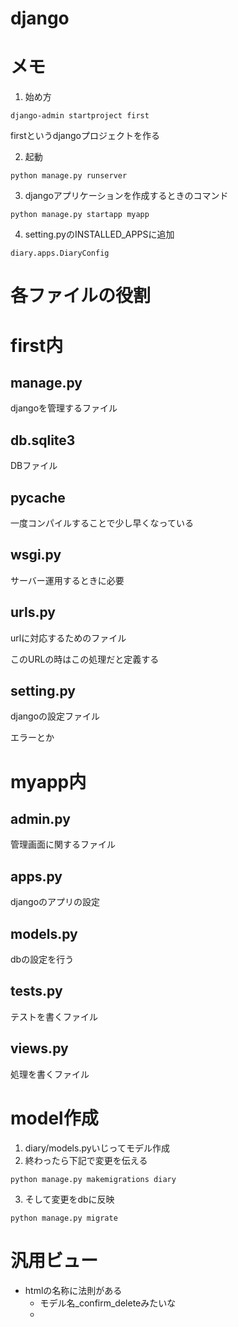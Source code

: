 # django

# メモ

1. 始め方

~~~
django-admin startproject first
~~~

firstというdjangoプロジェクトを作る



2. 起動

~~~
python manage.py runserver
~~~



3. djangoアプリケーションを作成するときのコマンド

~~~
python manage.py startapp myapp
~~~



4. setting.pyのINSTALLED_APPSに追加

~~~
diary.apps.DiaryConfig
~~~



# 各ファイルの役割

# first内

## manage.py

djangoを管理するファイル



## db.sqlite3

DBファイル



## __pycache__

一度コンパイルすることで少し早くなっている



## wsgi.py

サーバー運用するときに必要

## urls.py

urlに対応するためのファイル

このURLの時はこの処理だと定義する



## setting.py

djangoの設定ファイル

エラーとか



# myapp内

## admin.py

管理画面に関するファイル



## apps.py

djangoのアプリの設定



## models.py

dbの設定を行う



## tests.py

テストを書くファイル

## views.py

処理を書くファイル



# model作成

1. diary/models.pyいじってモデル作成
2. 終わったら下記で変更を伝える

~~~
python manage.py makemigrations diary
~~~

3. そして変更をdbに反映

~~~
python manage.py migrate
~~~



# 汎用ビュー

- htmlの名称に法則がある
  - モデル名_confirm_deleteみたいな
  - ​